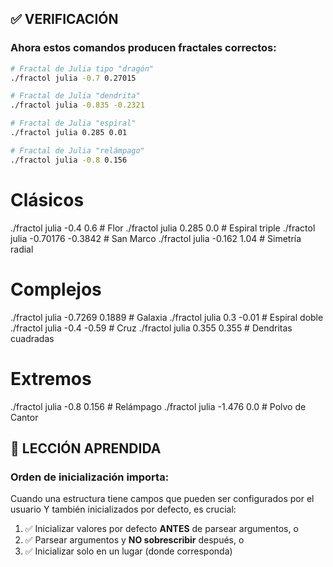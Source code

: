 

## ✅ **VERIFICACIÓN**

### **Ahora estos comandos producen fractales correctos:**

```bash
# Fractal de Julia tipo "dragón"
./fractol julia -0.7 0.27015

# Fractal de Julia "dendrita"
./fractol julia -0.835 -0.2321

# Fractal de Julia "espiral"
./fractol julia 0.285 0.01

# Fractal de Julia "relámpago"
./fractol julia -0.8 0.156
```
# Clásicos
./fractol julia -0.4 0.6          # Flor
./fractol julia 0.285 0.0          # Espiral triple
./fractol julia -0.70176 -0.3842  # San Marco
./fractol julia -0.162 1.04        # Simetría radial

# Complejos
./fractol julia -0.7269 0.1889     # Galaxia
./fractol julia 0.3 -0.01          # Espiral doble
./fractol julia -0.4 -0.59         # Cruz
./fractol julia 0.355 0.355        # Dendritas cuadradas

# Extremos
./fractol julia -0.8 0.156         # Relámpago
./fractol julia -1.476 0.0         # Polvo de Cantor

## 📝 **LECCIÓN APRENDIDA**

### **Orden de inicialización importa:**

Cuando una estructura tiene campos que pueden ser configurados por el usuario Y también inicializados por defecto, es crucial:

1. ✅ Inicializar valores por defecto **ANTES** de parsear argumentos, o
2. ✅ Parsear argumentos y **NO sobrescribir** después, o
3. ✅ Inicializar solo en un lugar (donde corresponda)



